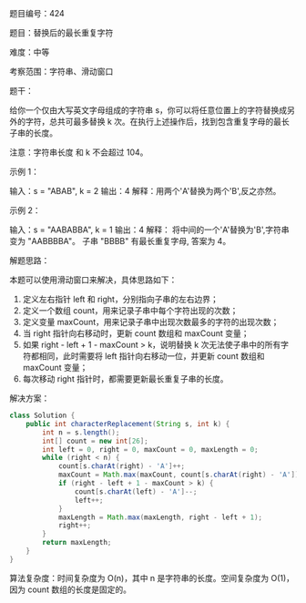 题目编号：424

题目：替换后的最长重复字符

难度：中等

考察范围：字符串、滑动窗口

题干：

给你一个仅由大写英文字母组成的字符串 s，你可以将任意位置上的字符替换成另外的字符，总共可最多替换 k 次。在执行上述操作后，找到包含重复字母的最长子串的长度。

注意：字符串长度 和 k 不会超过 104。

示例 1：

输入：s = "ABAB", k = 2
输出：4
解释：用两个'A'替换为两个'B',反之亦然。

示例 2：

输入：s = "AABABBA", k = 1
输出：4
解释：
将中间的一个'A'替换为'B',字符串变为 "AABBBBA"。
子串 "BBBB" 有最长重复字母, 答案为 4。

解题思路：

本题可以使用滑动窗口来解决，具体思路如下：

1. 定义左右指针 left 和 right，分别指向子串的左右边界；
2. 定义一个数组 count，用来记录子串中每个字符出现的次数；
3. 定义变量 maxCount，用来记录子串中出现次数最多的字符的出现次数；
4. 当 right 指针向右移动时，更新 count 数组和 maxCount 变量；
5. 如果 right - left + 1 - maxCount > k，说明替换 k 次无法使子串中的所有字符都相同，此时需要将 left 指针向右移动一位，并更新 count 数组和 maxCount 变量；
6. 每次移动 right 指针时，都需要更新最长重复子串的长度。

解决方案：

```java
class Solution {
    public int characterReplacement(String s, int k) {
        int n = s.length();
        int[] count = new int[26];
        int left = 0, right = 0, maxCount = 0, maxLength = 0;
        while (right < n) {
            count[s.charAt(right) - 'A']++;
            maxCount = Math.max(maxCount, count[s.charAt(right) - 'A']);
            if (right - left + 1 - maxCount > k) {
                count[s.charAt(left) - 'A']--;
                left++;
            }
            maxLength = Math.max(maxLength, right - left + 1);
            right++;
        }
        return maxLength;
    }
}
```

算法复杂度：时间复杂度为 O(n)，其中 n 是字符串的长度。空间复杂度为 O(1)，因为 count 数组的长度是固定的。